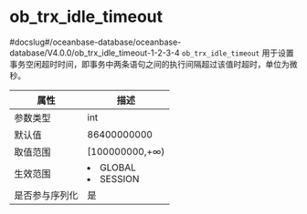 ob_trx_idle_timeout 
========================================
#docslug#/oceanbase-database/oceanbase-database/V4.0.0/ob_trx_idle_timeout-1-2-3-4
`ob_trx_idle_timeout` 用于设置事务空闲超时时间，即事务中两条语句之间的执行间隔超过该值时超时，单位为微秒。


| **属性**  |                                                   **描述**                                                   |
|---------|------------------------------------------------------------------------------------------------------------|
| 参数类型    | int                                                                                                        |
| 默认值     | 86400000000                                                                                                  |
| 取值范围    | \[100000000,+∞)                                                                                            |
| 生效范围    | <li> GLOBAL   <li> SESSION    |
| 是否参与序列化 | 是                                                                                                          |



